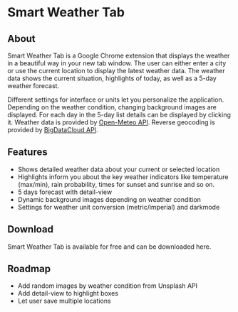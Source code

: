 # Smart Weather Tab

## About

Smart Weather Tab is a Google Chrome extension that displays the weather in a beautiful way in your new tab window.
The user can either enter a city or use the current location to display the latest weather data.
The weather data shows the current situation, highlights of today, as well as a 5-day weather forecast.  

Different settings for interface or units let you personalize the application.
Depending on the weather condition, changing background images are displayed.
For each day in the 5-day list details can be displayed by clicking it.
Weather data is provided by [Open-Meteo API](https://open-meteo.com).
Reverse geocoding is provided by [BigDataCloud API](https://www.bigdatacloud.com/).

## Features

- Shows detailed weather data about your current or selected location
- Highlights inform you about the key weather indicators like temperature (max/min), rain probability, times for sunset and sunrise and so on.
- 5 days forecast with detail-view
- Dynamic background images depending on weather condition
- Settings for weather unit conversion (metric/imperial) and darkmode

## Download

Smart Weather Tab is available for free and can be downloaded here.

## Roadmap

- Add random images by weather condition from Unsplash API
- Add detail-view to highlight boxes
- Let user save multiple locations
